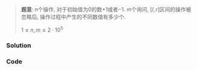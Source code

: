 > **题意**: $n$个操作, 对于初始值为$0$的数$+1$或者$-1$. $m$个询问, $[l,r]$区间的操作被忽略后, 操作过程中产生的不同数值有多少个.
>
> $1 \le n, m \le 2 \cdot 10^5$

### Solution

### Code

```cpp

```

